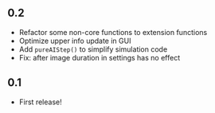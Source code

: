 ## 0.2

* Refactor some non-core functions to extension functions
* Optimize upper info update in GUI
* Add `pureAIStep()` to simplify simulation code
* Fix: after image duration in settings has no effect

## 0.1

* First release!
